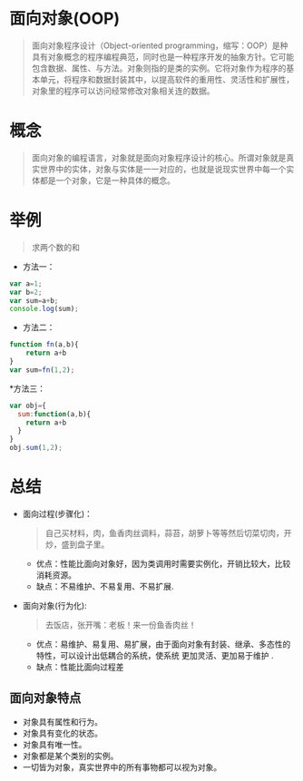 # 面向对象(OOP)
> 面向对象程序设计（Object-oriented programming，缩写：OOP）是种具有对象概念的程序编程典范，同时也是一种程序开发的抽象方针。它可能包含数据、属性、与方法。对象则指的是类的实例。它将对象作为程序的基本单元，将程序和数据封装其中，以提高软件的重用性、灵活性和扩展性，对象里的程序可以访问经常修改对象相关连的数据。
# 概念
>面向对象的编程语言，对象就是面向对象程序设计的核心。所谓对象就是真实世界中的实体，对象与实体是一一对应的，也就是说现实世界中每一个实体都是一个对象，它是一种具体的概念。
# 举例
>求两个数的和
* 方法一：
```js
var a=1;
var b=2;
var sum=a+b;
console.log(sum);
```
* 方法二：
```js
function fn(a,b){
    return a+b
}
var sum=fn(1,2);
```
*方法三：
``` js
var obj={
  sum:function(a,b){
    return a+b
  }
}
obj.sum(1,2);
```

# 总结
* 面向过程(步骤化)：
  >自己买材料，肉，鱼香肉丝调料，蒜苔，胡萝卜等等然后切菜切肉，开炒，盛到盘子里。
  - 优点：性能比面向对象好，因为类调用时需要实例化，开销比较大，比较消耗资源。
  - 缺点：不易维护、不易复用、不易扩展.

* 面向对象(行为化):
  >去饭店，张开嘴：老板！来一份鱼香肉丝！
  - 优点：易维护、易复用、易扩展，由于面向对象有封装、继承、多态性的特性，可以设计出低耦合的系统，使系统 更加灵活、更加易于维护 .
  - 缺点：性能比面向过程差
  
## 面向对象特点
 * 对象具有属性和行为。
 * 对象具有变化的状态。
 * 对象具有唯一性。
 * 对象都是某个类别的实例。
 * 一切皆为对象，真实世界中的所有事物都可以视为对象。
